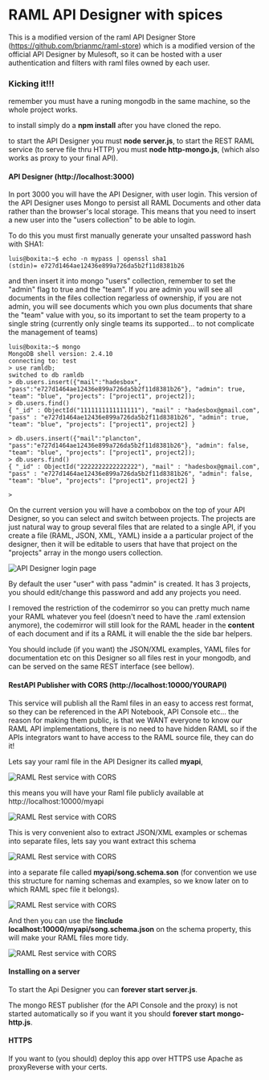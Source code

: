 # RAML API Designer with spices

This is a modified version of the raml API Designer Store (https://github.com/brianmc/raml-store) which is a modified version of the official API Designer by Mulesoft, so it can be hosted with a user authentication and filters with raml files owned by each user.


### Kicking it!!!

remember you must have a runing mongodb in the same machine, so the whole project works.

to install simply do a __npm install__ after you have cloned the repo.

to start the API Designer you must __node server.js__,
to start the REST RAML service (to serve file thru HTTP) you must __node http-mongo.js__, (which also works as proxy to your final API).


#### API Designer (http://localhost:3000)

In port 3000 you will have the API Designer, with user login. This version of the API Designer uses Mongo to persist all RAML Documents and other data rather than the browser's local storage. This means that you need to insert a new user into the "users collection" to be able to login.

To do this you must first manually generate your unsalted password hash with SHA1:
```
luis@boxita:~$ echo -n mypass | openssl sha1
(stdin)= e727d1464ae12436e899a726da5b2f11d8381b26
```

and then insert it into mongo "users" collection, remember to set the "admin" flag to true and the "team". If you are admin you will see all documents in the files collection regarless of ownership, if you are not admin, you will see documents which you own plus documents that share the "team" value with you, so its important to set the team property to a single string (currently only single teams its supported... to not complicate the management of teams)

```
luis@boxita:~$ mongo
MongoDB shell version: 2.4.10
connecting to: test
> use ramldb;
switched to db ramldb
> db.users.insert({"mail":"hadesbox", "pass":"e727d1464ae12436e899a726da5b2f11d8381b26"}, "admin": true, "team": "blue", "projects": ["project1", project2]);
> db.users.find()
{ "_id" : ObjectId("1111111111111111"), "mail" : "hadesbox@gmail.com", "pass" : "e727d1464ae12436e899a726da5b2f11d8381b26", "admin": true, "team": "blue", "projects": ["project1", project2] }

> db.users.insert({"mail":"plancton", "pass":"e727d1464ae12436e899a726da5b2f11d8381b26"}, "admin": false, "team": "blue", "projects": ["project1", project2]);
> db.users.find()
{ "_id" : ObjectId("2222222222222222"), "mail" : "hadesbox@gmail.com", "pass" : "e727d1464ae12436e899a726da5b2f11d8381b26", "admin": false, "team": "blue", "projects": ["project1", project2] }

> 
```

On the current version you will  have a combobox on the top of your API Designer, so you can select and switch between projects. The projects are just natural way to group several files that are related to a single API, if you create a file (RAML, JSON, XML, YAML) inside a a particular project of the designer, then it will be editable to users that have that project on the "projects" array in the mongo users collection.

![API Designer login page](http://i.imgur.com/HQwtye2.png)

By default the user "user" with pass "admin" is created. It has 3 projects, you should edit/change this password and add any projects you need.

I removed the restriction of the codemirror so you can pretty much name your RAML whatever you feel (doesn't need to have the .raml extension anymore), the codemirror will still look for the RAML header in the __content__ of each document and if its a RAML it will enable the the side bar helpers.

You should include (if you want) the JSON/XML examples, YAML files for documentation etc on this Designer so all files rest in your mongodb, and can be served on the same REST interface (see bellow).


#### RestAPI Publisher with CORS (http://localhost:10000/YOURAPI)

This service will publish all the Raml files in an easy to access rest format, so they can be referenced in the API Notebook, API Console etc... the reason for making them public, is that we WANT everyone to know our RAML API implementations, there is no need to have hidden RAML so if the APIs integrators want to have access to the RAML source file, they can do it!

Lets say your raml file in the API Designer its called __myapi__, 

![RAML Rest service with CORS](http://i.imgur.com/rsWPtgz.png)

this means you will have your Raml file publicly available at http://localhost:10000/myapi

![RAML Rest service with CORS](http://i.imgur.com/pY15BWO.png)

This is very convenient also to extract JSON/XML examples or schemas into separate files, lets say you want extract this schema

![RAML Rest service with CORS](http://i.imgur.com/s0brwb8.png)

into a separate file called __myapi/song.schema.son__ (for convention we use this structure for naming schemas and examples, so we know later on to which RAML spec file it belongs).

![RAML Rest service with CORS](http://i.imgur.com/VrEiyEa.png)

And then you can use the __!include localhost:10000/myapi/song.schema.json__ on the schema property, this will make your RAML files more tidy.

![RAML Rest service with CORS](http://i.imgur.com/cmP4Fnj.png)


#### Installing on a server

To start the Api Designer you can __forever start server.js__.

The mongo REST publisher (for the API Console and the proxy) is not started automatically so if you want it you should __forever start mongo-http.js__.


#### HTTPS

If you want to (you should) deploy this app over HTTPS use Apache as proxyReverse with your certs.
